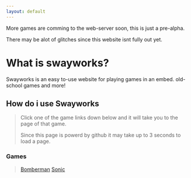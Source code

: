 ```yaml
---
layout: default
---
```


More games are comming to the web-server soon, this is just a pre-alpha.

There may be alot of glitches since this website isnt fully out yet.

# What is swayworks?

Swayworks is an easy to-use website for playing games in an embed. old-school games and more!

## How do i use Swayworks

> Click one of the game links down below and it will take you to the page of that game.
>
> Since this page is powerd by github it may take up to 3 seconds to load a page.

### Games

> [Bomberman](./bomberman.html)
> [Sonic](./sonic.html)
>
